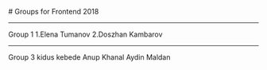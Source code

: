 # Groups for Frontend 2018

---
Group 1
1.Elena Tumanov
2.Doszhan Kambarov

---

Group 3
kidus kebede
Anup Khanal
Aydin Maldan

